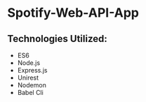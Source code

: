 # Spotify-Web-API-App

## Technologies Utilized:
  - ES6
  - Node.js
  - Express.js
  - Unirest
  - Nodemon
  - Babel Cli
